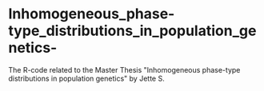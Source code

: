 # Inhomogeneous_phase-type_distributions_in_population_genetics-
The R-code related to the Master Thesis "Inhomogeneous phase-type distributions in population genetics" by Jette S.
